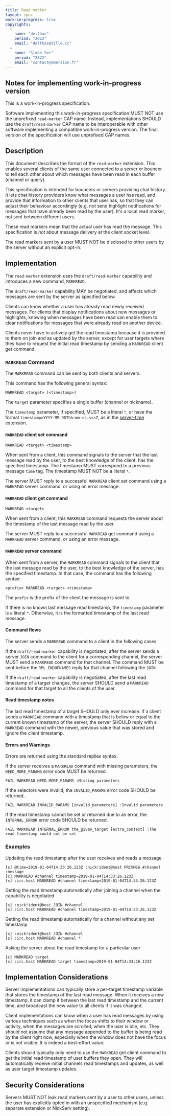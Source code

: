```yaml
---
title: Read marker
layout: spec
work-in-progress: true
copyrights:
  -
    name: "delthas"
    period: "2022"
    email: "delthas@dille.cc"
  -
    name: "Simon Ser"
    period: "2022"
    email: "contact@emersion.fr"
---
```


## Notes for implementing work-in-progress version

This is a work-in-progress specification.

Software implementing this work-in-progress specification MUST NOT use the unprefixed `read-marker` CAP name. Instead, implementations SHOULD use the `draft/read-marker` CAP name to be interoperable with other software implementing a compatible work-in-progress version. The final version of the specification will use unprefixed CAP names.

## Description

This document describes the format of the `read-marker` extension. This enables several clients of the same user connected to a server or bouncer to tell each other about which messages have been read in each buffer (channel or query).

This specification is intended for bouncers or servers providing chat history. It lets chat history providers know what messages a user has read, and provide that information to other clients that user has, so that they can adjust their behaviour accordingly (e.g. not send highlight notifications for messages that have already been read by the user). It's a local read marker, not sent between different users.

These read markers mean that the actual user has read the message. This specification is *not* about message delivery at the client socket level.

The read markers sent by a user MUST NOT be disclosed to other users by the server without an explicit opt-in.

## Implementation

The `read-marker` extension uses the `draft/read-marker` capability and introduces a new command, `MARKREAD`.

The `draft/read-marker` capability MAY be negotiated, and affects which messages are sent by the server as specified below.

Clients can know whether a user has already read newly received messages. For clients that display notifications about new messages or highlights, knowing when messages have been read can enable them to clear notifications for messages that were already read on another device.

Clients never have to actively get the read timestamp because it is provided to them on join and as updated by the server, except for user targets where they have to request the initial read timestamp by sending a `MARKREAD` client get command.

### `MARKREAD` Command

The `MARKREAD` command can be sent by both clients and servers.

This command has the following general syntax:

    MARKREAD <target> [<timestamp>]

The `target` parameter specifies a single buffer (channel or nickname).

The `timestamp` parameter, if specified, MUST be a literal `*`, or have the format `timestamp=YYYY-MM-DDThh:mm:ss.sssZ`, as in the [server-time](https://ircv3.net/specs/extensions/server-time) extension.

#### `MARKREAD` client set command

    MARKREAD <target> <timestamp>

When sent from a client, this command signals to the server that the last message read by the user, to the best knowledge of the client, has the specified timestamp. The timestamp MUST correspond to a previous message `time` tag. The timestamp MUST NOT be a literal `*`.

The server MUST reply to a successful `MARKREAD` client set command using a `MARKREAD` server command, or using an error message.

#### `MARKREAD` client get command

    MARKREAD <target>

When sent from a client, this `MARKREAD` command requests the server about the timestamp of the last message read by the user.

The server MUST reply to a successful `MARKREAD` get command using a `MARKREAD` server command, or using an error message.

#### `MARKREAD` server command

When sent from a server, the `MARKREAD` command signals to the client that the last message read by the user, to the best knowledge of the server, has the specified timestamp. In that case, the command has the following syntax:

    <prefix> MARKREAD <target> <timestamp>

The `prefix` is the prefix of the client the message is sent to.

If there is no known last message read timestamp, the `timestamp` parameter is a literal `*`. Otherwise, it is the formatted timestamp of the last read message.

#### Command flows

The server sends a `MARKREAD` command to a client in the following cases.

If the `draft/read-marker` capability is negotiated, after the server sends a server `JOIN` command to the client for a corresponding channel, the server MUST send a `MARKREAD` command for that channel. The command MUST be sent before the `RPL_ENDOFNAMES` reply for that channel following the `JOIN`.

If the `draft/read-marker` capability is negotiated, after the last read timestamp of a target changes, the server SHOULD send a `MARKREAD` command for that target to all the clients of the user.

#### Read timestamp notes

The last read timestamp of a target SHOULD only ever increase. If a client sends a `MARKREAD` command with a timestamp that is below or equal to the current known timestamp of the server, the server SHOULD reply with a `MARKREAD` command with the newer, previous value that was stored and ignore the client timestamp.

#### Errors and Warnings

Errors are returned using the standard replies syntax.

If the server receives a `MARKREAD` command with missing parameters, the `NEED_MORE_PARAMS` error code MUST be returned.

    FAIL MARKREAD NEED_MORE_PARAMS :Missing parameters

If the selectors were invalid, the `INVALID_PARAMS` error code SHOULD be returned.

    FAIL MARKREAD INVALID_PARAMS [invalid_parameters] :Invalid parameters

If the read timestamp cannot be set or returned due to an error, the `INTERNAL_ERROR` error code SHOULD be returned.

    FAIL MARKREAD INTERNAL_ERROR the_given_target [extra_context] :The read timestamp could not be set

### Examples

Updating the read timestamp after the user receives and reads a message
~~~~
[s] @time=2019-01-04T14:33:26.123Z :nick!ident@host PRIVMSG #channel :message
[c] MARKREAD #channel timestamp=2019-01-04T14:33:26.123Z
[s] :irc.host MARKREAD #channel timestamp=2019-01-04T14:33:26.123Z
~~~~

Getting the read timestamp automatically after joining a channel when the capability is negotiated
~~~~
[s] :nick!ident@host JOIN #channel
[s] :irc.host MARKREAD #channel timestamp=2019-01-04T14:33:26.123Z
~~~~

Getting the read timestamp automatically for a channel without any set timestamp
~~~~
[s] :nick!ident@host JOIN #channel
[s] :irc.host MARKREAD #channel *
~~~~

Asking the server about the read timestamp for a particular user
~~~~
[c] MARKREAD target
[s] :irc.host MARKREAD target timestamp=2019-01-04T14:33:26.123Z
~~~~

## Implementation Considerations

Server implementations can typically store a per-target timestamp variable that stores the timestamp of the last read message. When it receives a new timestamp, it can clamp it between the last read timestamp and the current time, and broadcast the new value to all clients if it was changed.

Client implementations can know when a user has read messages by using various techniques such as when the focus shifts to their window or activity, when the messages are scrolled, when the user is idle, etc. They should not assume that any message appended to the buffer is being read by the client right now, especially when the window does not have the focus or is not visible. It is indeed a best-effort value.

Clients should typically only need to use the `MARKREAD` get client command to get the initial read timestamp of user buffers they open. They will automatically receive initial channels read timestamps and updates, as well as user target timestamp updates.

## Security Considerations

Servers MUST NOT leak read markers sent by a user to other users, unless the user has explicitly opted in with an unspecified mechanism (e.g. separate extension or NickServ setting).
